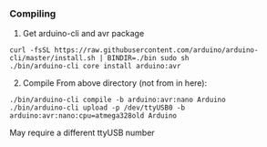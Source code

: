 ### Compiling

1. Get arduino-cli and avr package
```
curl -fsSL https://raw.githubusercontent.com/arduino/arduino-cli/master/install.sh | BINDIR=./bin sudo sh
./bin/arduino-cli core install arduino:avr
```

2. Compile
From above directory (not from in here):
```
./bin/arduino-cli compile -b arduino:avr:nano Arduino
./bin/arduino-cli upload -p /dev/ttyUSB0 -b arduino:avr:nano:cpu=atmega328old Arduino
```
May require a different ttyUSB number